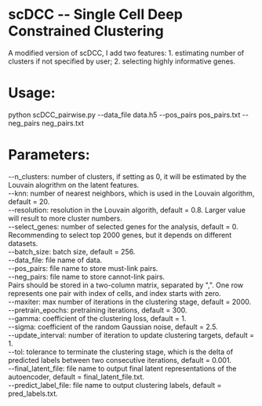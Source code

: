 # scDCC -- Single Cell Deep Constrained Clustering

A modified version of scDCC, I add two features: 1. estimating number of clusters if not specified by user; 2. selecting highly informative genes.

# Usage:

python scDCC_pairwise.py --data_file data.h5 --pos_pairs pos_pairs.txt --neg_pairs neg_pairs.txt

# Parameters:

--n_clusters: number of clusters, if setting as 0, it will be estimated by the Louvain alogrithm on the latent features.<br/>
--knn: number of nearest neighbors, which is used in the Louvain algorithm, default = 20.<br/>
--resolution: resolution in the Louvain algorith, default = 0.8. Larger value will result to more cluster numbers.<br/>
--select_genes: number of selected genes for the analysis, default = 0. Recommending to select top 2000 genes, but it depends on different datasets.<br/>
--batch_size: batch size, default = 256.<br/>
--data_file: file name of data.<br/>
--pos_pairs: file name to store must-link pairs.<br/>
--neg_pairs: file name to store cannot-link pairs.<br/>
Pairs should be stored in a two-column matrix, separated by ",". One row represents one pair with index of cells, and index starts with zero.<br/>
--maxiter: max number of iterations in the clustering stage, default = 2000.<br/>
--pretrain_epochs: pretraining iterations, default = 300.<br/>
--gamma: coefficient of the clustering loss, default = 1.<br/>
--sigma: coefficient of the random Gaussian noise, default = 2.5.<br/>
--update_interval: number of iteration to update clustering targets, default = 1.<br/>
--tol: tolerance to terminate the clustering stage, which is the delta of predicted labels between two consecutive iterations, default = 0.001.<br/>
--final_latent_file: file name to output final latent representations of the autoencoder, default = final_latent_file.txt.<br/>
--predict_label_file: file name to output clustering labels, default = pred_labels.txt.<br/>
